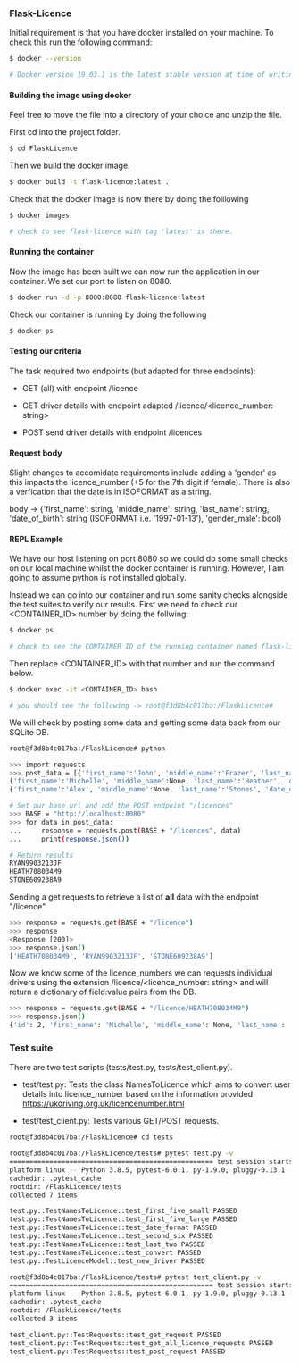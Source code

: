 ### Flask-Licence

Initial requirement is that you have docker installed on your machine. To check this run the following command:

```sh
$ docker --version

# Docker version 19.03.1 is the latest stable version at time of writing
```

#### Building the image using docker

Feel free to move the file into a directory of your choice and unzip the file.

First cd into the project folder.

```sh
$ cd FlaskLicence
```

Then we build the docker image.

```sh
$ docker build -t flask-licence:latest .
```

Check that the docker image is now there by doing the folllowing

```sh
$ docker images

# check to see flask-licence with tag 'latest' is there.
```

#### Running the container

Now the image has been built we can now run the application in our container. We set our port to listen on 8080. 

```sh
$ docker run -d -p 8080:8080 flask-licence:latest
```

Check our container is running by doing the following

```sh
$ docker ps
```

#### Testing our criteria

The task required two endpoints (but adapted for three endpoints):

- GET (all) with endpoint /licence

- GET driver details with endpoint adapted /licence/<licence_number: string> 

- POST send driver details with endpoint /licences

#### Request body 

Slight changes to accomidate requirements include adding a 'gender' as this impacts the licence_number (+5 for the 7th digit if female). There is also a verfication that the date is in ISOFORMAT as a string.

body -> {'first_name': string, 'middle_name': string, 'last_name': string, 'date_of_birth': string (ISOFORMAT i.e. '1997-01-13'), 'gender_male': bool}


#### REPL Example

We have our host listening on port 8080 so we could do some small checks on our local machine whilst the docker container is running. However, I am going to assume python is not installed globally. 

Instead we can go into our container and run some sanity checks alongside the test suites to verify our results. First we need to check our <CONTAINER_ID> number by doing the follwing:

```sh
$ docker ps

# check to see the CONTAINER ID of the running container named flask-licence
```

Then replace <CONTAINER_ID> with that number and run the command below.

```sh
$ docker exec -it <CONTAINER_ID> bash

# you should see the following -> root@f3d8b4c017ba:/FlaskLicence#
```

We will check by posting some data and getting some data back from our SQLite DB.

```sh
root@f3d8b4c017ba:/FlaskLicence# python

>>> import requests
>>> post_data = [{'first_name':'John', 'middle_name':'Frazer', 'last_name':'Ryan', 'date_of_birth': '1993-03-21','gender_male': True}, 
{'first_name':'Michelle', 'middle_name':None, 'last_name':'Heather', 'date_of_birth': '1974-08-03', 'gender_male':False}, 
{'first_name':'Alex', 'middle_name':None, 'last_name':'Stones', 'date_of_birth':'1968-09-23', 'gender_male':True}]

# Set our base url and add the POST endpoint "/licences"
>>> BASE = "http://localhost:8080"
>>> for data in post_data:
...     response = requests.post(BASE + "/licences", data)
...     print(response.json())

# Return results
RYAN9903213JF
HEATH708034M9
STONE609238A9
```
Sending a get requests to retrieve a list of **all** data with the endpoint "/licence"
```sh
>>> response = requests.get(BASE + "/licence")
>>> response
<Response [200]>
>>> response.json()
['HEATH708034M9', 'RYAN9903213JF', 'STONE609238A9']
```

Now we know some of the licence_numbers we can requests individual drivers using the extension /licence/<licence_number: string> and will return a dictionary of field:value pairs from the DB.

```sh
>>> response = requests.get(BASE + "/licence/HEATH708034M9")
>>> response.json()
{'id': 2, 'first_name': 'Michelle', 'middle_name': None, 'last_name': 'Heather', 'date_of_birth': '1974-08-03', 'gender_male': True, 'licence_number': 'HEATH708034M9'}
```

### Test suite

There are two test scripts (tests/test.py, tests/test_client.py).

- test/test.py: Tests the class NamesToLicence which aims to convert user details into licence_number based on the information provided https://ukdriving.org.uk/licencenumber.html

- test/test_client.py: Tests various GET/POST requests. 

```sh
root@f3d8b4c017ba:/FlaskLicence# cd tests

root@f3d8b4c017ba:/FlaskLicence/tests# pytest test.py -v
=================================================== test session starts ===================================================
platform linux -- Python 3.8.5, pytest-6.0.1, py-1.9.0, pluggy-0.13.1 -- /usr/local/bin/python
cachedir: .pytest_cache
rootdir: /FlaskLicence/tests
collected 7 items                                                                                                         

test.py::TestNamesToLicence::test_first_five_small PASSED                                                           [ 14%]
test.py::TestNamesToLicence::test_first_five_large PASSED                                                           [ 28%]
test.py::TestNamesToLicence::test_date_format PASSED                                                                [ 42%]
test.py::TestNamesToLicence::test_second_six PASSED                                                                 [ 57%]
test.py::TestNamesToLicence::test_last_two PASSED                                                                   [ 71%]
test.py::TestNamesToLicence::test_convert PASSED                                                                    [ 85%]
test.py::TestLicenceModel::test_new_driver PASSED                                                                   [100%]

root@f3d8b4c017ba:/FlaskLicence/tests# pytest test_client.py -v
=================================================== test session starts ===================================================
platform linux -- Python 3.8.5, pytest-6.0.1, py-1.9.0, pluggy-0.13.1 -- /usr/local/bin/python
cachedir: .pytest_cache
rootdir: /FlaskLicence/tests
collected 3 items                                                                                                         

test_client.py::TestRequests::test_get_request PASSED                                                               [ 33%]
test_client.py::TestRequests::test_get_all_licence_requests PASSED                                                  [ 66%]
test_client.py::TestRequests::test_post_request PASSED                                                              [100%]
```